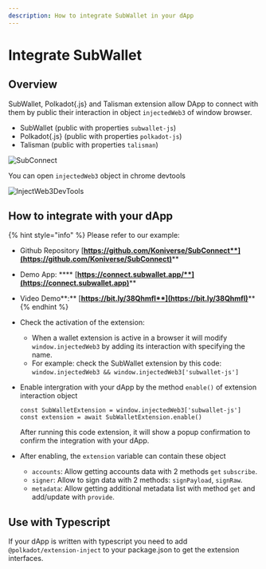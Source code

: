 ```yaml
---
description: How to integrate SubWallet in your dApp
---
```


# Integrate SubWallet

## Overview

SubWallet, Polkadot{.js} and Talisman extension allow DApp to connect with them by public their interaction in object `injectedWeb3` of window browser.

* SubWallet (public with properties `subwallet-js`)
* Polkadot{.js} (public with properties `polkadot-js`)
* Talisman (public with properties `talisman`)

![SubConnect](https://github.com/Koniverse/SubConnect/wiki/images/SubConnect.png)

You can open `injectedWeb3` object in chrome devtools

![InjectWeb3DevTools](https://github.com/Koniverse/SubConnect/wiki/images/InjectWeb3DevTools.png)

## How to integrate with your dApp

{% hint style="info" %}
Please refer to our example:&#x20;

* Github Repository [**https://github.com/Koniverse/SubConnect**](https://github.com/Koniverse/SubConnect)****
* Demo App: **** [**https://connect.subwallet.app/**](https://connect.subwallet.app)****
* Video Demo**:** [**https://bit.ly/38QhmfI**](https://bit.ly/38QhmfI)****
{% endhint %}

* Check the activation of the extension:
  * When a wallet extension is active in a browser it will modify `window.injectedWeb3` by adding its interaction with specifying the name.
  * For example: check the SubWallet extension by this code: `window.injectedWeb3 && window.injectedWeb3['subwallet-js']`
*   Enable intergration with your dApp by the method `enable()` of extension interaction object

    ```
    const SubWalletExtension = window.injectedWeb3['subwallet-js']
    const extension = await SubWalletExtension.enable()
    ```

    After running this code extension, it will show a popup confirmation to confirm the integration with your dApp.
* After enabling, the `extension` variable can contain these object
  * `accounts`: Allow getting accounts data with 2 methods `get` `subscribe`.
  * `signer`: Allow to sign data with 2 methods: `signPayload`, `signRaw`.
  * `metadata`: Allow getting additional metadata list with method `get` and add/update with  `provide`.

## Use with Typescript

If your dApp is written with typescript you need to add `@polkadot/extension-inject` to your package.json to get the extension interfaces.
